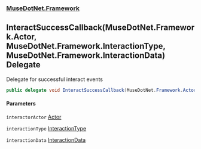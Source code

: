 ### [MuseDotNet.Framework](./MuseDotNet-Framework.md 'MuseDotNet.Framework')
## InteractSuccessCallback(MuseDotNet.Framework.Actor, MuseDotNet.Framework.InteractionType, MuseDotNet.Framework.InteractionData) Delegate
Delegate for successful interact events  
```csharp
public delegate void InteractSuccessCallback(MuseDotNet.Framework.Actor interactorActor, MuseDotNet.Framework.InteractionType interactionType, MuseDotNet.Framework.InteractionData interactionData);
```
#### Parameters
<a name='MuseDotNet-Framework-InteractSuccessCallback(MuseDotNet-Framework-Actor_MuseDotNet-Framework-InteractionType_MuseDotNet-Framework-InteractionData)-interactorActor'></a>
`interactorActor` [Actor](./Actor.md 'MuseDotNet.Framework.Actor')  
  
<a name='MuseDotNet-Framework-InteractSuccessCallback(MuseDotNet-Framework-Actor_MuseDotNet-Framework-InteractionType_MuseDotNet-Framework-InteractionData)-interactionType'></a>
`interactionType` [InteractionType](./InteractionType.md 'MuseDotNet.Framework.InteractionType')  
  
<a name='MuseDotNet-Framework-InteractSuccessCallback(MuseDotNet-Framework-Actor_MuseDotNet-Framework-InteractionType_MuseDotNet-Framework-InteractionData)-interactionData'></a>
`interactionData` [InteractionData](./InteractionData.md 'MuseDotNet.Framework.InteractionData')  
  
